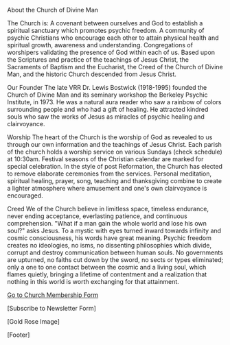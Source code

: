 About the Church of Divine Man

The Church is:
A covenant between ourselves and God to establish a spiritual sanctuary which promotes psychic freedom.
A community of psychic Christians who encourage each other to attain physical health and spiritual growth, awareness and understanding.
Congregations of worshipers validating the presence of God within each of us.
Based upon the Scriptures and practice of the teachings of Jesus Christ, the Sacraments of Baptism and the Eucharist, the Creed of the Church of Divine Man, and the historic Church descended from Jesus Christ.

Our Founder
The late VRR Dr. Lewis Bostwick (1918-1995) founded the Church of Divine Man and its seminary workshop the Berkeley Psychic Institute, in 1973. He was a natural aura reader who saw a rainbow of colors surrounding people and who had a gift of healing. He attracted kindred souls who saw the works of Jesus as miracles of psychic healing and clairvoyance.

Worship
The heart of the Church is the worship of God as revealed to us through our own information and the teachings of Jesus Christ. Each parish of the church holds a worship service on various Sundays (check schedule) at 10:30am. Festival seasons of the Christian calendar are marked for special celebration. In the style of post Reformation, the Church has elected to remove elaborate ceremonies from the services. Personal meditation, spiritual healing, prayer, song, teaching and thanksgiving combine to create a lighter atmosphere where amusement and one's own clairvoyance is encouraged.

Creed
We of the Church believe in limitless space, timeless endurance, never ending acceptance, everlasting patience, and continuous comprehension. "What if a man gain the whole world and lose his own soul?" asks Jesus. To a mystic with eyes turned inward towards infinity and cosmic consciousness, his words have great meaning. Psychic freedom creates no ideologies, no isms, no dissenting philosophies which divide, corrupt and destroy communication between human souls. No governments are upturned, no faiths cut down by the sword, no sects or types eliminated; only a one to one contact between the cosmic and a living soul, which flames quietly, bringing a lifetime of contentment and a realization that nothing in this world is worth exchanging for that attainment.

[Go to Church Membership Form](http://www.berkeleybpi.com/about/church-membership/)

[Subscribe to Newsletter Form]

[Gold Rose Image]

[Footer]